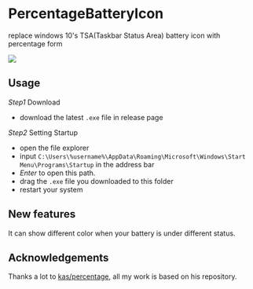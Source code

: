 # PercentageBatteryIcon
replace windows 10's TSA(Taskbar Status Area) battery icon with percentage form

![](http://p40kjburh.bkt.clouddn.com/18-5-28/63030344.jpg)

## Usage
*Step1* Download
- download the latest `.exe` file in release page

*Step2* Setting Startup
- open the file explorer
- input `C:\Users\%username%\AppData\Roaming\Microsoft\Windows\Start Menu\Programs\Startup` in the address bar
- *Enter* to open this path.
- drag the `.exe` file you downloaded to this folder
- restart your system

## New features
It can show different color when your battery is under different status.

## Acknowledgements
Thanks a lot to [kas/percentage](https://github.com/kas/percentage), all my work is based on his repository.
